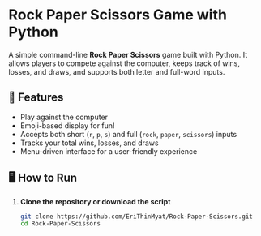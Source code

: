# Rock Paper Scissors Game with Python

A simple command-line **Rock Paper Scissors** game built with Python. It allows players to compete against the computer, keeps track of wins, losses, and draws, and supports both letter and full-word inputs.

## 📌 Features

- Play against the computer
- Emoji-based display for fun!
- Accepts both short (`r`, `p`, `s`) and full (`rock`, `paper`, `scissors`) inputs
- Tracks your total wins, losses, and draws
- Menu-driven interface for a user-friendly experience

## 🖥️ How to Run

1. **Clone the repository or download the script**
   ```bash
   git clone https://github.com/EriThinMyat/Rock-Paper-Scissors.git
   cd Rock-Paper-Scissors
